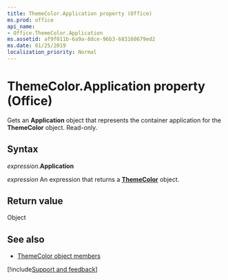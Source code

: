 ```yaml
---
title: ThemeColor.Application property (Office)
ms.prod: office
api_name:
- Office.ThemeColor.Application
ms.assetid: af9f011b-6a9a-8dce-96b3-683160679ed2
ms.date: 01/25/2019
localization_priority: Normal
---
```



# ThemeColor.Application property (Office)

Gets an **Application** object that represents the container application for the **ThemeColor** object. Read-only.


## Syntax

_expression_.**Application**

_expression_ An expression that returns a **[ThemeColor](Office.ThemeColor.md)** object.


## Return value

Object


## See also

- [ThemeColor object members](overview/Library-Reference/themecolor-members-office.md)



[!include[Support and feedback](~/includes/feedback-boilerplate.md)]